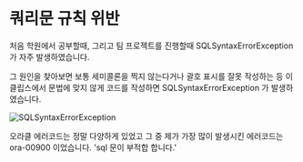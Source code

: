 쿼리문 규칙 위반
===============

처음 학원에서 공부할때, 그리고 팀 프로젝트를 진행할때 SQLSyntaxErrorException가 자주 발생하였습니다.

그 원인을 찾아보면 보통 세미콜론을 찍지 않는다거나 괄호 표시를 잘못 작성하는 등 이클립스에서 문법에 맞지 않게 코드를 작성하면 SQLSyntaxErrorException 가 발생하였습니다.

![SQLSyntaxErrorException](https://user-images.githubusercontent.com/74330505/118515408-537f3d80-b770-11eb-932b-c8d0208f8a40.png)

오라클 에러코드는 정말 다양하게 있었고 그 중 제가 가장 많이 발생시킨 에러코드는 ora-00900 이었습니다.
'sql 문이 부적합 합니다.'
